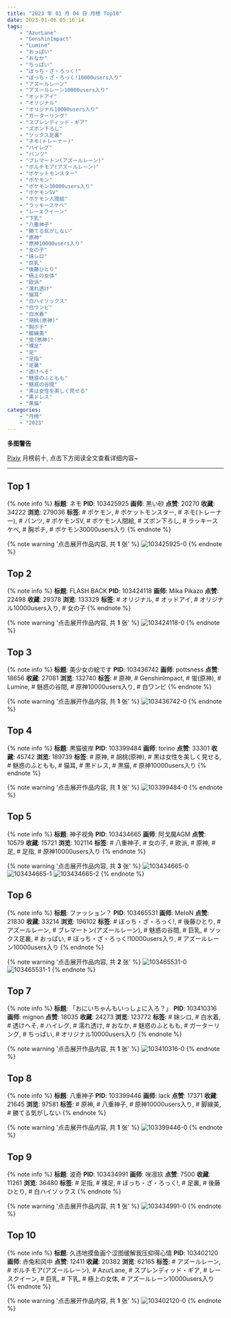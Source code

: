 ```yaml
---
title: "2023 年 01 月 04 日 月榜 Top10"
date: 2023-01-06 05:16:14
tags:
    - "AzurLane"
    - "GenshinImpact"
    - "Lumine"
    - "おっぱい"
    - "おなか"
    - "ちっぱい"
    - "ぼっち・ざ・ろっく!"
    - "ぼっち・ざ・ろっく!10000users入り"
    - "アズールレーン"
    - "アズールレーン10000users入り"
    - "オッドアイ"
    - "オリジナル"
    - "オリジナル10000users入り"
    - "ガーターリング"
    - "スプレンディッド・ギア"
    - "ズボン下ろし"
    - "ソックス足裏"
    - "ネモ(トレーナー)"
    - "ハイレグ"
    - "パンツ"
    - "ブレマートン(アズールレーン)"
    - "ボルチモア(アズールレーン)"
    - "ポケットモンスター"
    - "ポケモン"
    - "ポケモン30000users入り"
    - "ポケモンSV"
    - "ポケモン人間絵"
    - "ラッキースケベ"
    - "レースクイーン"
    - "下乳"
    - "八重神子"
    - "勝てる気がしない"
    - "原神"
    - "原神10000users入り"
    - "女の子"
    - "妹シロ"
    - "巨乳"
    - "後藤ひとり"
    - "極上の女体"
    - "欧派"
    - "濡れ透け"
    - "猫耳"
    - "白ハイソックス"
    - "白ワンピ"
    - "白水着"
    - "胡桃(原神)"
    - "胸ポチ"
    - "脚線美"
    - "蛍(原神)"
    - "裸足"
    - "足"
    - "足指"
    - "足裏"
    - "透けへそ"
    - "魅惑のふともも"
    - "魅惑の谷間"
    - "黒は女性を美しく見せる"
    - "黒ドレス"
    - "黒猫"
categories:
    - "月榜"
    - "2023"
---
```


<i class="fa fa-triangle-exclamation"></i>**多图警告**<i class="fa fa-triangle-exclamation"></i>

[Pixiv](https://www.pixiv.net/) 月榜前十, 点击下方阅读全文查看详细内容~

<!-- more -->

---

## Top 1

{% note info %}
**标题**: ネモ
**PID**: 103425925 **画师**: 黒い砂
**点赞**: 20270 **收藏**: 34222 **浏览**: 279036
**标签**: # ポケモン, # ポケットモンスター, # ネモ(トレーナー), # パンツ, # ポケモンSV, # ポケモン人間絵, # ズボン下ろし, # ラッキースケベ, # 胸ポチ, # ポケモン30000users入り
{% endnote %}

{% note warning '点击展开作品内容, 共 **1** 张' %}
![103425925-0](https://i.pixiv.re/img-original/img/2022/12/08/00/58/02/103425925_p0.png)
{% endnote %}

## Top 2

{% note info %}
**标题**: FLASH BACK
**PID**: 103424118 **画师**: Mika Pikazo
**点赞**: 22498 **收藏**: 29378 **浏览**: 133329
**标签**: # オリジナル, # オッドアイ, # オリジナル10000users入り, # 女の子
{% endnote %}

{% note warning '点击展开作品内容, 共 **1** 张' %}
![103424118-0](https://i.pixiv.re/img-original/img/2022/12/08/00/00/03/103424118_p0.png)
{% endnote %}

## Top 3

{% note info %}
**标题**: 美少女の絵です
**PID**: 103436742 **画师**: pottsness
**点赞**: 18656 **收藏**: 27081 **浏览**: 132740
**标签**: # 原神, # GenshinImpact, # 蛍(原神), # Lumine, # 魅惑の谷間, # 原神10000users入り, # 白ワンピ
{% endnote %}

{% note warning '点击展开作品内容, 共 **1** 张' %}
![103436742-0](https://i.pixiv.re/img-original/img/2022/12/08/16/00/01/103436742_p0.jpg)
{% endnote %}

## Top 4

{% note info %}
**标题**: 黒猫彼岸
**PID**: 103399484 **画师**: torino
**点赞**: 33301 **收藏**: 45742 **浏览**: 189739
**标签**: # 原神, # 胡桃(原神), # 黒は女性を美しく見せる, # 魅惑のふともも, # 猫耳, # 黒ドレス, # 黒猫, # 原神10000users入り
{% endnote %}

{% note warning '点击展开作品内容, 共 **1** 张' %}
![103399484-0](https://i.pixiv.re/img-original/img/2022/12/07/00/00/12/103399484_p0.jpg)
{% endnote %}

## Top 5

{% note info %}
**标题**: 神子视角
**PID**: 103434665 **画师**: 阿戈魔AGM
**点赞**: 10579 **收藏**: 15721 **浏览**: 102114
**标签**: # 八重神子, # 女の子, # 欧派, # 原神, # 足, # 足指, # 原神10000users入り
{% endnote %}

{% note warning '点击展开作品内容, 共 **3** 张' %}
![103434665-0](https://i.pixiv.re/img-original/img/2022/12/08/13/10/54/103434665_p0.jpg)
![103434665-1](https://i.pixiv.re/img-original/img/2022/12/08/13/10/54/103434665_p1.jpg)
![103434665-2](https://i.pixiv.re/img-original/img/2022/12/08/13/10/54/103434665_p2.jpg)
{% endnote %}

## Top 6

{% note info %}
**标题**: ファッション？
**PID**: 103465531 **画师**: MeIoN
**点赞**: 21830 **收藏**: 33214 **浏览**: 196102
**标签**: # ぼっち・ざ・ろっく!, # 後藤ひとり, # アズールレーン, # ブレマートン(アズールレーン), # 魅惑の谷間, # 巨乳, # ソックス足裏, # おっぱい, # ぼっち・ざ・ろっく!10000users入り, # アズールレーン10000users入り
{% endnote %}

{% note warning '点击展开作品内容, 共 **2** 张' %}
![103465531-0](https://i.pixiv.re/img-original/img/2022/12/09/18/56/23/103465531_p0.jpg)
![103465531-1](https://i.pixiv.re/img-original/img/2022/12/09/18/56/23/103465531_p1.jpg)
{% endnote %}

## Top 7

{% note info %}
**标题**: 「おにいちゃんもいっしょに入ろ？」
**PID**: 103410316 **画师**: mignon
**点赞**: 18035 **收藏**: 24273 **浏览**: 123772
**标签**: # 妹シロ, # 白水着, # 透けへそ, # ハイレグ, # 濡れ透け, # おなか, # 魅惑のふともも, # ガーターリング, # ちっぱい, # オリジナル10000users入り
{% endnote %}

{% note warning '点击展开作品内容, 共 **1** 张' %}
![103410316-0](https://i.pixiv.re/img-original/img/2022/12/07/13/07/16/103410316_p0.jpg)
{% endnote %}

## Top 8

{% note info %}
**标题**: 八重神子
**PID**: 103399446 **画师**: lack
**点赞**: 17371 **收藏**: 21645 **浏览**: 97581
**标签**: # 原神, # 八重神子, # 原神10000users入り, # 脚線美, # 勝てる気がしない
{% endnote %}

{% note warning '点击展开作品内容, 共 **1** 张' %}
![103399446-0](https://i.pixiv.re/img-original/img/2022/12/07/00/00/07/103399446_p0.png)
{% endnote %}

## Top 9

{% note info %}
**标题**: 波奇
**PID**: 103434991 **画师**: 咲凛玖
**点赞**: 7500 **收藏**: 11261 **浏览**: 36480
**标签**: # 足指, # 裸足, # ぼっち・ざ・ろっく!, # 足裏, # 後藤ひとり, # 白ハイソックス
{% endnote %}

{% note warning '点击展开作品内容, 共 **1** 张' %}
![103434991-0](https://i.pixiv.re/img-original/img/2022/12/08/13/37/07/103434991_p0.jpg)
{% endnote %}

## Top 10

{% note info %}
**标题**: 久违地摸鱼画个涩图缓解我压抑得心情
**PID**: 103402120 **画师**: 赤兔和风中
**点赞**: 12411 **收藏**: 20382 **浏览**: 62165
**标签**: # アズールレーン, # ボルチモア(アズールレーン), # AzurLane, # スプレンディッド・ギア, # レースクイーン, # 巨乳, # 下乳, # 極上の女体, # アズールレーン10000users入り
{% endnote %}

{% note warning '点击展开作品内容, 共 **1** 张' %}
![103402120-0](https://i.pixiv.re/img-original/img/2022/12/07/01/26/43/103402120_p0.jpg)
{% endnote %}
